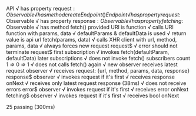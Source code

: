 

  API
    √ has property request$: Observable
    √ has method createEndpoint()
    Endpoint
      √ has property request$: Observable
      √ has property response$: Observable
      √ has property fetching$: Observable
      √ has method fetch()
      provided URI is function
        √ calls URI function with params, data
        √ defaultParams & defaultData is used
        √ return value is api url
      fetch(params, data)
        √ calls XHR client with url, method, params, data
        √ always forces new request
      request$
        √ error should not terminate request$
        first subscription
          √ invokes fetch(defaultParam, defaultData)
        later subscriptions
          √ does not invoke fetch()
        subscribers count 1 => 0 => 1
          √ does not calls fetch() again
          √ new observer receives latest request
        observer
          √ receives request: {url, method, params, data, response}
      response$
        observer
          √ invokes request if it's first
          √ receives response onNext
          √ receives only latest request response (38ms)
          √ does not receive errors
      error$
        observer
          √ invokes request if it's first
          √ receives error onNext
      fetching$
        observer
          √ invokes request if it's first
          √ receives bool onNext


  25 passing (300ms)

